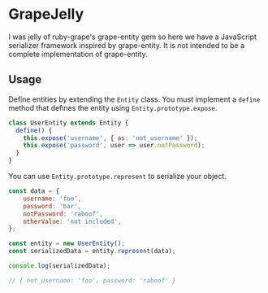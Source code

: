 # GrapeJelly

I was jelly of ruby-grape's grape-entity gem so here we have a JavaScript
serializer framework inspired by grape-entity. It is not intended to be a
complete implementation of grape-entity.

## Usage

Define entities by extending the `Entity` class.
You must implement a `define` method that defines the entity using
`Entity.prototype.expose`.

```js
class UserEntity extends Entity {
  define() {
    this.expose('username', { as: 'not_username' });
    this.expose('password', user => user.notPassword);
  }
}
```

You can use `Entity.prototype.represent` to serialize your object.

```js
const data = {
    username: 'foo',
    password: 'bar',
    notPassword: 'raboof',
    otherValue: 'not included',
};

const entity = new UserEntity();
const serializedData = entity.represent(data);

console.log(serializedData);

// { not_username: 'foo', password: 'raboof' }
```